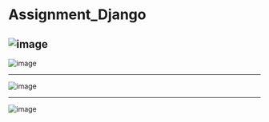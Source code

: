 ﻿# Assignment_Django
![image](https://github.com/Shadowsweep/Assignment_1_django/assets/122604770/4971d681-064a-4d06-80b4-2f7a651d0031)
 ---


![image](https://github.com/Shadowsweep/Assignment_1_django/assets/122604770/55bc73ef-174a-4a44-885a-938cda758315)

---
![image](https://github.com/Shadowsweep/Assignment_1_django/assets/122604770/32e5ca87-5c91-449c-83ab-f2f400042ada)

---

![image](https://github.com/Shadowsweep/Assignment_1_django/assets/122604770/3a6e0945-e507-45c9-9805-512a82e36739)
